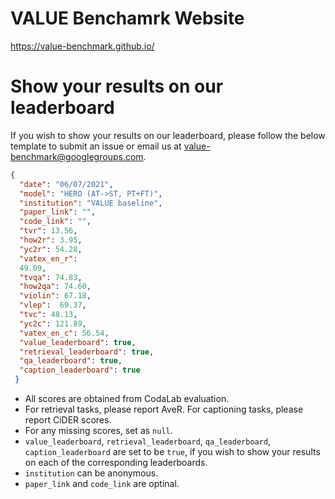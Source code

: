 # VALUE Benchamrk Website
https://value-benchmark.github.io/

# Show your results on our leaderboard
If you wish to show your results on our leaderboard, please follow the below template to submit an issue or email us at value-benchmark@googlegroups.com.

```json
{
  "date": "06/07/2021",
  "model": "HERO (AT->ST, PT+FT)",
  "institution": "VALUE baseline",
  "paper_link": "",
  "code_link": "",
  "tvr": 13.56,
  "how2r": 3.95,
  "yc2r": 54.28,
  "vatex_en_r":
  49.09,
  "tvqa": 74.83,
  "how2qa": 74.60,
  "violin": 67.18,
  "vlep":  69.37,
  "tvc": 48.13,
  "yc2c": 121.89,
  "vatex_en_c": 56.54,
  "value_leaderboard": true,
  "retrieval_leaderboard": true,
  "qa_leaderboard": true,
  "caption_leaderboard": true
 }
```
- All scores are obtained from CodaLab evaluation.
- For retrieval tasks, please report AveR. For captioning tasks, please report CiDER scores.
- For any missing scores, set as `null`.
- `value_leaderboard`, `retrieval_leaderboard`, `qa_leaderboard`, `caption_leaderboard` are set to be `true`, 
   if you wish to show your results on each of the corresponding leaderboards.
- `institution` can be anonymous.
- `paper_link` and `code_link` are optinal.
